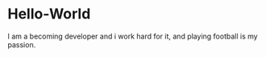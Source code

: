 # Hello-World
I am a becoming developer and i work hard for it,
and playing football is my passion.
